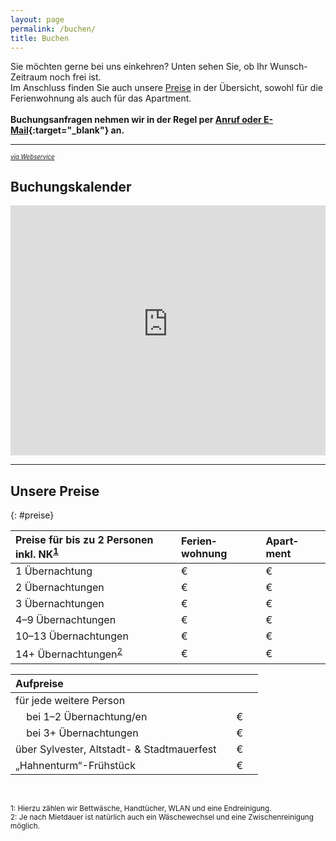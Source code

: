 ```yaml
---
layout: page
permalink: /buchen/
title: Buchen
---
```


Sie möchten gerne bei uns einkehren? Unten sehen Sie, ob Ihr Wunsch-Zeitraum noch frei ist.\
Im Anschluss finden Sie auch unsere [Preise](#preise) in der Übersicht, sowohl für die Ferienwohnung als auch für das Apartment.
<br/>
<br/>
**Buchungsanfragen nehmen wir in der Regel per [Anruf oder E-Mail](kontakt.md){:target="_blank"} an.**

***

<sup style="margin-top:2em" class="align-right"><sub><a href="https://www.belegungskalender-kostenlos.de/" target="_blank" rel="nofollow">*via Webservice*</a></sub></sup>
## Buchungskalender
<iframe width="100%" height="400" frameborder="0" loading="eager" referrerpolicy="no-referrer-when-downgrade" src="https://api.belegungskalender-kostenlos.de/kalender.php?   kid=42801" title="Belegungskalender"><p>Ihr Browser kann das Kalender-Frame leider nicht anzeigen. Um den Kalender zu sehen klicken Sie bitte hier: <a href="https://api.belegungskalender-kostenlos.de/kalender.php?kid=42801">https://api.belegungskalender-kostenlos.de/kalender.php?kid=42801</a></p></iframe>

***

## Unsere Preise
{: #preise}

<style>
  table {
    width: fit-content;
  }
  td, th {
    padding-right: 1.5em;
  }
</style>

| Preise für bis zu 2 Personen inkl. NK<sup>[1](#note1)</sup> | Ferien&shy;wohnung | Apart&shy;ment
|:-|:-|:-
| 1 Übernachtung | € | €
| 2 Übernachtungen | € | €
| 3 Übernachtungen | € | €
| 4–9 Übernachtungen | € | €
| 10–13 Übernachtungen | € | €
| 14+ Übernachtungen<sup>[2](#note2)</sup> | € | €


| Aufpreise | &nbsp;
|:-|:-
| für jede weitere Person 
| &nbsp;&nbsp;&nbsp; bei 1–2 Übernachtung/en | € 
| &nbsp;&nbsp;&nbsp; bei 3+ Übernachtungen | € 
| über Sylvester, Altstadt- & Stadtmauerfest | € 
| „Hahnenturm“-Frühstück | €

<br/>

<p>
  <small id="note1">1: Hierzu zählen wir Bettwäsche, Handtücher, WLAN und eine Endreinigung.</small><br/>
  <small id="note2">2: Je nach Mietdauer ist natürlich auch ein Wäschewechsel und eine Zwischenreinigung möglich.</small>
</p>

